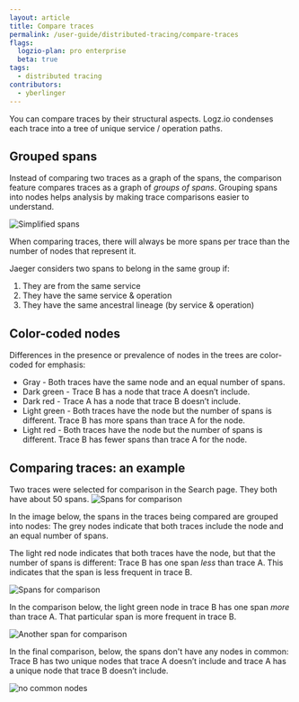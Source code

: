 ```yaml
---
layout: article
title: Compare traces
permalink: /user-guide/distributed-tracing/compare-traces
flags:
  logzio-plan: pro enterprise
  beta: true
tags:
  - distributed tracing
contributors:
  - yberlinger
---
```

You can compare traces by their structural aspects. Logz.io condenses each trace into a tree of unique service / operation paths.  

## Grouped spans
Instead of comparing two traces as a graph of the spans, the comparison feature compares traces as a graph of _groups of spans_. Grouping spans into nodes helps analysis by making trace comparisons easier to understand.  

![Simplified spans](https://dytvr9ot2sszz.cloudfront.net/logz-docs/distributed-tracing/grouped-spans.png)

When comparing traces, there will always be more spans per trace than the number of nodes that represent it.

Jaeger considers two spans to belong in the same group if:

1. They are from the same service
2. They have the same service & operation
3. They have the same ancestral lineage (by service & operation)



## Color-coded nodes
Differences in the presence or prevalence of nodes in the trees are color-coded for emphasis:

+ Gray - Both traces have the same node and an equal number of spans.
+ Dark green - Trace B has a node that trace A doesn’t include.
+ Dark red - Trace A has a node that trace B doesn’t include. 
+ Light green - Both traces have the node but the number of spans is different. Trace B has more spans than trace A for the node.
+ Light red - Both traces have the node but the number of spans is different. Trace B has fewer spans than trace A for the node.

## Comparing traces: an example
Two traces were selected for comparison in the Search page. They both have about 50 spans. 
![Spans for comparison](https://dytvr9ot2sszz.cloudfront.net/logz-docs/distributed-tracing/spans_for_compare.png)

In the image below, the spans in the traces being compared are grouped into nodes: The grey nodes indicate that both traces include the node and an equal number of spans.  

The light red node indicates that both traces have the node, but that the number of spans is different: Trace B has one span _less_ than trace A. This indicates that the span is less frequent in trace B.

![Spans for comparison](https://dytvr9ot2sszz.cloudfront.net/logz-docs/distributed-tracing/light-red-node.png)

In the comparison below, the light green node in trace B has one span _more_ than trace A. That particular span is more frequent in trace B.

![Another span for comparison](https://dytvr9ot2sszz.cloudfront.net/logz-docs/distributed-tracing/light-green-node.png) 

In the final comparison, below, the spans don't have any nodes in common: Trace B has two unique nodes that trace A doesn’t include and trace A has a unique node that trace B doesn’t include. 

![no common nodes](https://dytvr9ot2sszz.cloudfront.net/logz-docs/distributed-tracing/dark-color-nodes.png) 